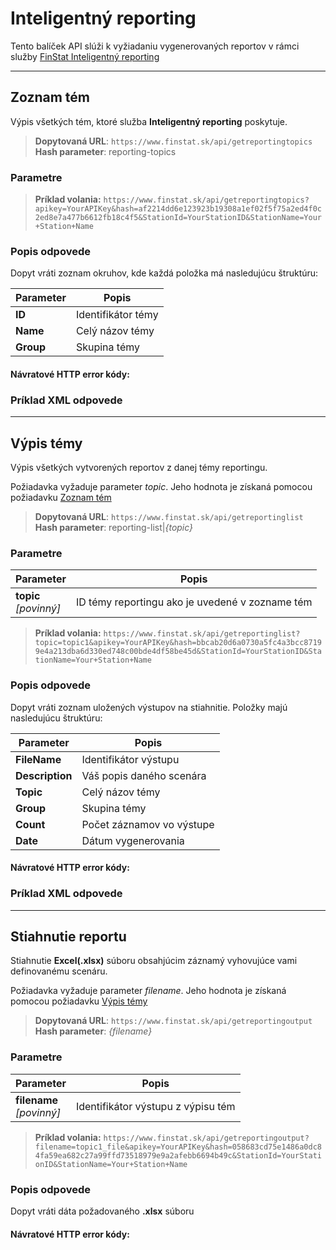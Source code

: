 # Inteligentný reporting
Tento balíček API slúži k vyžiadaniu vygenerovaných reportov v rámci služby [FinStat Inteligentný reporting](https://www.finstat.sk/inteligentny-reporting)

---
## Zoznam tém
Výpis všetkých tém, ktoré služba **Inteligentný reporting** poskytuje.
> **Dopytovaná URL**: ```https://www.finstat.sk/api/getreportingtopics```<br />
> **Hash parameter**: reporting-topics
### Parametre
[](../parts/parameters.md ':include')


> **Príklad volania:** ```https://www.finstat.sk/api/getreportingtopics?apikey=YourAPIKey&hash=af2214dd6e123923b19308a1ef02f5f75a2ed4f0c2ed8e7a477b6612fb18c4f5&StationId=YourStationID&StationName=Your+Station+Name```
### Popis odpovede

Dopyt vráti zoznam okruhov, kde každá položka má nasledujúcu štruktúru:

| Parameter | Popis |
| ----------- | ----------- |
| **ID** | Identifikátor témy |
| **Name** | Celý názov témy |
| **Group** | Skupina témy |

#### Návratové HTTP error kódy:
[](../parts/httperrorcodes.md ':include')

### Príklad XML odpovede
[](../examples/reporting-topics.md ':include')

---

## Výpis témy
Výpis všetkých vytvorených reportov z danej témy reportingu. 

Požiadavka vyžaduje parameter *topic*. Jeho hodnota je získaná pomocou požiadavku [Zoznam tém](#zoznam-tém)
> **Dopytovaná URL**: ```https://www.finstat.sk/api/getreportinglist```<br />
> **Hash parameter**: reporting-list|*{topic}*
### Parametre
| Parameter | Popis |
| ----------- | ----------- |
| **topic**<br />*[povinný]*| ID témy reportingu ako je uvedené v zozname tém |

[](../parts/parameters.md ':include')


> **Príklad volania:** ```https://www.finstat.sk/api/getreportinglist?topic=topic1&apikey=YourAPIKey&hash=bbcab20d6a0730a5fc4a3bcc87199e4a213dba6d330ed748c00bde4df58be45d&StationId=YourStationID&StationName=Your+Station+Name```
### Popis odpovede

Dopyt vráti zoznam uložených výstupov na stiahnitie.
Položky majú nasledujúcu štruktúru:

| Parameter | Popis |
| ----------- | ----------- |
| **FileName** | Identifikátor výstupu |
| **Description** | Váš popis daného scenára |
| **Topic** | Celý názov témy |
| **Group** | Skupina témy |
| **Count** | Počet záznamov vo výstupe |
| **Date** | Dátum vygenerovania |

#### Návratové HTTP error kódy:
[](../parts/httperrorcodes.md ':include')

### Príklad XML odpovede
[](../examples/reporting-list.md ':include')

---

## Stiahnutie reportu
Stiahnutie **Excel(.xlsx)** súboru obsahjúcim záznamý vyhovujúce vami definovanému scenáru.

Požiadavka vyžaduje parameter *filename*. Jeho hodnota je získaná pomocou požiadavku [Výpis témy](#výpis-tém)
> **Dopytovaná URL**: ```https://www.finstat.sk/api/getreportingoutput```<br />
> **Hash parameter**: *{filename}*
### Parametre
| Parameter | Popis |
| ----------- | ----------- |
| **filename**<br />*[povinný]*| Identifikátor výstupu z výpisu tém |

[](../parts/parameters.md ':include')


> **Príklad volania:** ```https://www.finstat.sk/api/getreportingoutput?filename=topic1_file&apikey=YourAPIKey&hash=058683cd75e1486a0dc84fa59ea682c27a99ffd73518979e9a2afebb6694b49c&StationId=YourStationID&StationName=Your+Station+Name```
### Popis odpovede

Dopyt vráti dáta požadovaného **.xlsx** súboru
#### Návratové HTTP error kódy:
[](../parts/httperrorcodes.md ':include')
